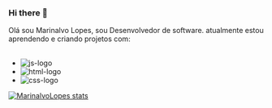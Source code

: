 ### Hi there 👋

Olá sou Marinalvo Lopes, sou Desenvolvedor de software. atualmente estou aprendendo e criando projetos com:
<br>
<br>
- <img src='https://img.shields.io/badge/javascript-%23323330.svg?style=for-the-badge&logo=javascript&logoColor=%23F7DF1E' alt='js-logo'/>
- <img src='https://img.shields.io/badge/html5-%23E34F26.svg?style=for-the-badge&logo=html5&logoColor=white' alt='html-logo'/>
- <img src='https://img.shields.io/badge/css3-%231572B6.svg?style=for-the-badge&logo=css3&logoColor=white' alt='css-logo'/>



[![MarinalvoLopes stats](https://github-readme-stats.vercel.app/api?username=MarinalvoLopes)](https://github.com/anuraghazra/github-readme-stats)
